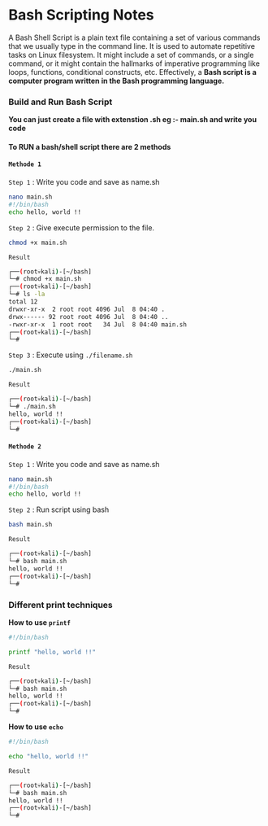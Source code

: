 # Bash Scripting Notes
A Bash Shell Script is a plain text file containing a set of various commands that we usually type in the command line. It is used to automate repetitive tasks on Linux filesystem. It might include a set of commands, or a single command, or it might contain the hallmarks of imperative programming like loops, functions, conditional constructs, etc. Effectively, a **Bash script is a computer program written in the Bash programming language.**

### Build and Run Bash Script
**You can just create a file with extenstion .sh eg :- main.sh and write you code**

#### To RUN a bash/shell script there are 2 methods 

#### `Methode 1`
`Step 1` : Write you code and save as name.sh 
```bash
nano main.sh
#!/bin/bash
echo hello, world !!
```
`Step 2` : Give execute permission to the file.
```bash
chmod +x main.sh 
```
`Result`
```bash 
┌──(root💀kali)-[~/bash]
└─# chmod +x main.sh 
┌──(root💀kali)-[~/bash]
└─# ls -la
total 12
drwxr-xr-x  2 root root 4096 Jul  8 04:40 .
drwx------ 92 root root 4096 Jul  8 04:40 ..
-rwxr-xr-x  1 root root   34 Jul  8 04:40 main.sh
┌──(root💀kali)-[~/bash]
└─# 
```
`Step 3` : Execute using `./filename.sh`
```bash 
./main.sh      
```
`Result`
```bash 
┌──(root💀kali)-[~/bash]
└─# ./main.sh      
hello, world !! 
┌──(root💀kali)-[~/bash]
└─# 
```
#### `Methode 2`
`Step 1` : Write you code and save as name.sh 
```bash
nano main.sh
#!/bin/bash
echo hello, world !!
```
`Step 2` : Run script using bash
```bash 
bash main.sh        
```
`Result`
```bash 
┌──(root💀kali)-[~/bash]
└─# bash main.sh                                   
hello, world !!
┌──(root💀kali)-[~/bash]
└─# 
```

### Different print techniques 
**How to use `printf`**
```bash 
#!/bin/bash

printf "hello, world !!"
```
`Result`
```bash 
┌──(root💀kali)-[~/bash]
└─# bash main.sh
hello, world !!                                                                   
┌──(root💀kali)-[~/bash]
└─# 
```
**How to use `echo`**
```bash 
#!/bin/bash

echo "hello, world !!"
```
`Result`
```bash 
┌──(root💀kali)-[~/bash]
└─# bash main.sh
hello, world !!                                                                   
┌──(root💀kali)-[~/bash]
└─# 
```



